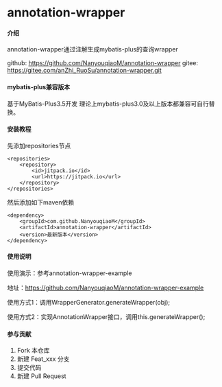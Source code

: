 # annotation-wrapper

#### 介绍
annotation-wrapper通过注解生成mybatis-plus的查询wrapper

github: https://github.com/NanyouqiaoM/annotation-wrapper
gitee: https://gitee.com/anZhi_RuoSu/annotation-wrapper.git

#### mybatis-plus兼容版本

基于MyBatis-Plus3.5开发 理论上mybatis-plus3.0及以上版本都兼容可自行替换。

#### 安装教程

先添加repositories节点

    <repositories>
        <repository>
            <id>jitpack.io</id>
            <url>https://jitpack.io</url>
        </repository>
    </repositories>
然后添加如下maven依赖

    <dependency>
        <groupId>com.github.NanyouqiaoM</groupId>
        <artifactId>annotation-wrapper</artifactId>
        <version>最新版本</version>
    </dependency>

#### 使用说明

使用演示：参考annotation-wrapper-example

地址：https://github.com/NanyouqiaoM/annotation-wrapper-example

使用方式1：调用WrapperGenerator.generateWrapper(obj);

使用方式2：实现AnnotationWrapper接口，调用this.generateWrapper();

#### 参与贡献

1. Fork 本仓库
2. 新建 Feat_xxx 分支
3. 提交代码
4. 新建 Pull Request


